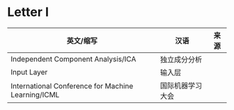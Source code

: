 # Letter I

英文/缩写|汉语|来源
---|---|---
Independent Component Analysis/ICA|独立成分分析|
Input Layer|输入层|
International Conference for Machine Learning/ICML|国际机器学习大会|
